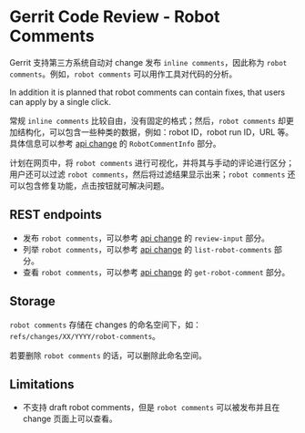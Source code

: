 # Gerrit Code Review - Robot Comments

Gerrit 支持第三方系统自动对 change 发布 `inline comments`，因此称为 `robot comments`。例如，`robot comments` 可以用作工具对代码的分析。

In addition it is
planned that robot comments can contain fixes, that users can apply by
a single click.

常规 `inline comments` 比较自由，没有固定的格式；然后，`robot comments` 却更加结构化，可以包含一些种类的数据，例如：robot ID，robot run ID，URL 等。具体信息可以参考 [api change](rest-api-changes.md) 的 `RobotCommentInfo` 部分。

计划在网页中，将 `robot comments` 进行可视化，并将其与手动的评论进行区分；用户还可以过滤 `robot comments`，然后将过滤结果显示出来；`robot comments` 还可以包含修复功能，点击按钮就可解决问题。

## REST endpoints

* 发布 `robot comments`，可以参考 [api change](rest-api-changes.md) 的 `review-input` 部分。
* 列举 `robot comments`，可以参考 [api change](rest-api-changes.md) 的 `list-robot-comments` 部分。
* 查看 `robot comments`，可以参考 [api change](rest-api-changes.md) 的 `get-robot-comment` 部分。

## Storage

`robot comments` 存储在 changes 的命名空间下，如：`refs/changes/XX/YYYY/robot-comments`。

若要删除 `robot comments` 的话，可以删除此命名空间。

## Limitations

* 不支持 draft robot comments，但是 `robot comments` 可以被发布并且在 change 页面上可以查看。

